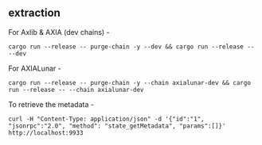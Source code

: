 ## extraction

For Axlib & AXIA (dev chains) -

`cargo run --release -- purge-chain -y --dev && cargo run --release -- --dev`

For AXIALunar -

`cargo run --release -- purge-chain -y --chain axialunar-dev && cargo run --release -- --chain axialunar-dev`

To retrieve the metadata -

`curl -H "Content-Type: application/json" -d '{"id":"1", "jsonrpc":"2.0", "method": "state_getMetadata", "params":[]}' http://localhost:9933`
